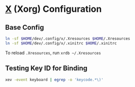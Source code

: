 # [X](https://www.x.org/wiki/) (Xorg) Configuration

## Base Config

```bash
ln -sf $HOME/dev/.config/x/.Xresources $HOME/.Xresources
ln -sf $HOME/dev/.config/x/.xinitrc $HOME/.xinitrc
```

To reload `.Xresources`, run `xrdb ~/.Xresources`

## Testing Key ID for Binding

```bash
xev -event keyboard | egrep -o 'keycode.*\)'
```

